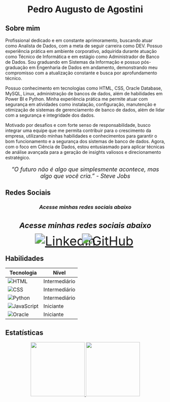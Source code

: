 <h1 align="center">Pedro Augusto de Agostini</h1>

## Sobre mim

Profissional dedicado e em constante aprimoramento, buscando atuar como Analista de Dados, com a meta de seguir carreira como DEV. Possuo experiência prática em ambiente corporativo, adquirida durante atuação como Técnico de Informática e em estágio como Administrador de Banco de Dados. Sou graduando em Sistemas da Informação e possuo pós-graduação em Engenharia de Dados em andamento, demonstrando meu compromisso com a atualização constante e busca por aprofundamento técnico.

Possuo conhecimento em tecnologias como HTML, CSS, Oracle Database, MySQL, Linux, administração de bancos de dados, além de habilidades em Power BI e Python. Minha experiência prática me permite atuar com segurança em atividades como instalação, configuração, manutenção e otimização de sistemas de gerenciamento de banco de dados, além de lidar com a segurança e integridade dos dados.

Motivado por desafios e com forte senso de responsabilidade, busco integrar uma equipe que me permita contribuir para o crescimento da empresa, utilizando minhas habilidades e conhecimentos para garantir o bom funcionamento e a segurança dos sistemas de banco de dados. Agora, com o foco em Ciência de Dados, estou entusiasmado para aplicar técnicas de análise avançada para a geração de insights valiosos e direcionamento estratégico.

<p align="center" style="font-size: 18px; font-style: italic;">“O futuro não é algo que simplesmente acontece, mas algo que você cria.” - Steve Jobs</p>


## Redes Sociais

<h3 align="center"><i>Acesse minhas redes sociais abaixo</i></h3>
<div style="text-align: center; font-size: 20px">
    <h3 style="font-style: italic;">Acesse minhas redes sociais abaixo</h3>
    <a href="https://www.linkedin.com/in/pedrodeagostini/" target="_blank">
        <img src="https://img.shields.io/badge/LinkedIn-blue?style=for-the-badge&logo=linkedin" alt="LinkedIn" style="transform: scale(2); margin: 0 20px;">
    </a>
    <a href="https://github.com/PedroAgostini" target="_blank">
        <img src="https://img.shields.io/badge/GitHub-black?style=for-the-badge&logo=github" alt="GitHub" style="transform: scale(2); margin: 0 20px;">
    </a>
</div>


<h2>Habilidades</h2>

<div align="center">

| Tecnologia  | Nível   |
|-------------|---------|
| <img src="https://img.shields.io/badge/HTML-000?style=for-the-badge&logo=html5" alt="HTML"> | Intermediário |
| <img src="https://img.shields.io/badge/CSS-000?style=for-the-badge&logo=css3" alt="CSS"> | Intermediário |
| <img src="https://img.shields.io/badge/Python_Datascience-000?style=for-the-badge&logo=python" alt="Python"> | Intermediário |
| <img src="https://img.shields.io/badge/JavaScript-000?style=for-the-badge&logo=javascript" alt="JavaScript"> | Iniciante |
| <img src="https://img.shields.io/badge/Oracle_db-000?style=for-the-badge&logo=oracle" alt="Oracle"> | Iniciante |

</div>


## Estatísticas

<p align="center">
  <a href="https://github.com/PedroAgostini">
    <img height="170em" src="https://github-readme-stats.vercel.app/api?username=PedroAgostini&show_icons=true&theme=tokyonight&include_all_commits=true&count_private=true"/>
    <img height="170em" src="https://github-readme-stats.vercel.app/api/top-langs/?username=PedroAgostini&layout=compact&langs_count=7&theme=tokyonight"/>
  </a>
</p>
